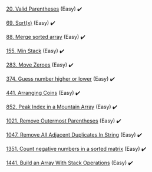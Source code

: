 [20. Valid Parentheses](ValidParentheses20) (Easy) :heavy_check_mark:

[69. Sqrt(x)](Sqrt(x)69) (Easy) :heavy_check_mark:

[88. Merge sorted array](MergeSortedArray88) (Easy) :heavy_check_mark:

[155. Min Stack](MinStack155) (Easy) :heavy_check_mark:

[283. Move Zeroes](MoveZeroes283) (Easy) :heavy_check_mark:

[374. Guess number higher or lower](GuessNumberHigherOrLower374) (Easy) :heavy_check_mark:

[441. Arranging Coins](ArrangingCoins441) (Easy) :heavy_check_mark:

[852. Peak Index in a Mountain Array](PeakIndexInAMountainArray852) (Easy) :heavy_check_mark:

[1021. Remove Outermost Parentheses](RemoveOutermostParentheses1021) (Easy) :heavy_check_mark:

[1047. Remove All Adjacent Duplicates In String](RemoveAllAdjacentDuplicatesInString1047) (Easy) :heavy_check_mark:

[1351. Count negative numbers in a sorted matrix](CountNegativeNumbersInASortedMatrix1351) (Easy) :heavy_check_mark:

[1441. Build an Array With Stack Operations](BuildAnArrayWtithStackOperations1441) (Easy) :heavy_check_mark:

